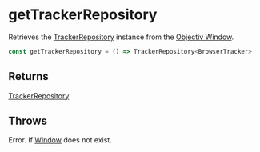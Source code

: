 # getTrackerRepository

Retrieves the [TrackerRepository](/tracking/browser/api-reference/core/TrackerRepository.md) instance from the [Objectiv Window](/tracking/browser/api-reference/common/objectivWindowInterface.md).

```typescript
const getTrackerRepository = () => TrackerRepository<BrowserTracker>
```

## Returns
[TrackerRepository](/tracking/browser/api-reference/core/TrackerRepository.md)

## Throws
Error. If [Window](https://developer.mozilla.org/en-US/docs/Web/API/Window) does not exist.
